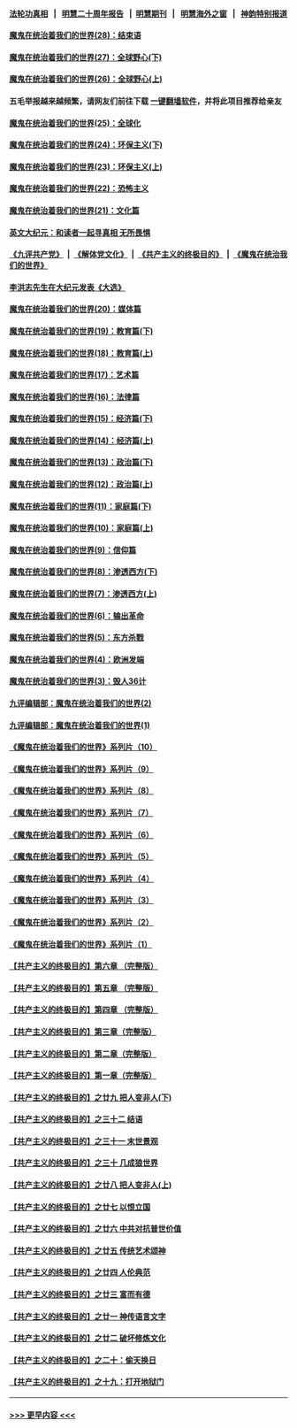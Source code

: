 #### [法轮功真相](https://github.com/gfw-breaker/truth/blob/master/README.md?t=0) &nbsp;&nbsp;|&nbsp;&nbsp; [明慧二十周年报告](https://github.com/gfw-breaker/mh-reports/blob/master/README.md?t=0) &nbsp;&nbsp;|&nbsp;&nbsp;[明慧期刊](https://github.com/gfw-breaker/mh-qikan) &nbsp;&nbsp;|&nbsp;&nbsp; [明慧海外之窗](https://github.com/gfw-breaker/mh-news/blob/master/README.md?t=0) &nbsp;&nbsp;|&nbsp;&nbsp; [神韵特别报道](https://github.com/gfw-breaker/mh-news/blob/master/shenyun.md?t=0)
#### [魔鬼在统治着我们的世界(28)：结束语](../pages/nsc422/n10936246.md?t=06141301) 
#### [魔鬼在统治着我们的世界(27)：全球野心(下)](../pages/nsc422/n10928319.md?t=06141301) 
#### [魔鬼在统治着我们的世界(26)：全球野心(上)](../pages/nsc422/n10900318.md?t=06141301) 
#### 五毛举报越来越频繁，请网友们前往下载 [一键翻墙软件](https://github.com/gfw-breaker/ssr-accounts)，并将此项目推荐给亲友
#### [魔鬼在统治着我们的世界(25)：全球化](../pages/nsc422/n10788205.md?t=06141301) 
#### [魔鬼在统治着我们的世界(24)：环保主义(下)](../pages/nsc422/n10695307.md?t=06141301) 
#### [魔鬼在统治着我们的世界(23)：环保主义(上)](../pages/nsc422/n10688613.md?t=06141301) 
#### [魔鬼在统治着我们的世界(22)：恐怖主义](../pages/nsc422/n10614727.md?t=06141301) 
#### [魔鬼在统治着我们的世界(21)：文化篇](../pages/nsc422/n10597706.md?t=06141301) 
#### [英文大纪元：和读者一起寻真相 无所畏惧](../pages/nsc422/n12542027.md?t=06141301) 
#### [《九评共产党》](https://github.com/begood0513/9ping.md/blob/master/README.md) &nbsp;|&nbsp; [《解体党文化》](../../../../jtdwh.md/blob/master/README.md)  &nbsp;|&nbsp; [《共产主义的终极目的》](../../../../gczydzjmd.md/blob/master/README.md) &nbsp;|&nbsp; [《魔鬼在统治我们的世界》](../../../../mgztzwmdsj.md/blob/master/README.md) 
#### [李洪志先生在大纪元发表《大选》](../pages/nsc422/n12534746.md?t=06141301) 
#### [魔鬼在统治着我们的世界(20)：媒体篇](../pages/nsc422/n10586579.md?t=06141301) 
#### [魔鬼在统治着我们的世界(19)：教育篇(下)](../pages/nsc422/n10564808.md?t=06141301) 
#### [魔鬼在统治着我们的世界(18)：教育篇(上)](../pages/nsc422/n10526970.md?t=06141301) 
#### [魔鬼在统治着我们的世界(17)：艺术篇](../pages/nsc422/n10499093.md?t=06141301) 
#### [魔鬼在统治着我们的世界(16)：法律篇](../pages/nsc422/n10485969.md?t=06141301) 
#### [魔鬼在统治着我们的世界(15)：经济篇(下)](../pages/nsc422/n10469975.md?t=06141301) 
#### [魔鬼在统治着我们的世界(14)：经济篇(上)](../pages/nsc422/n10457370.md?t=06141301) 
#### [魔鬼在统治着我们的世界(13)：政治篇(下)](../pages/nsc422/n10448270.md?t=06141301) 
#### [魔鬼在统治着我们的世界(12)：政治篇(上)](../pages/nsc422/n10444576.md?t=06141301) 
#### [魔鬼在统治着我们的世界(11)：家庭篇(下)](../pages/nsc422/n10440961.md?t=06141301) 
#### [魔鬼在统治着我们的世界(10)：家庭篇(上)](../pages/nsc422/n10435448.md?t=06141301) 
#### [魔鬼在统治着我们的世界(9)：信仰篇](../pages/nsc422/n10432159.md?t=06141301) 
#### [魔鬼在统治着我们的世界(8)：渗透西方(下)](../pages/nsc422/n10429603.md?t=06141301) 
#### [魔鬼在统治着我们的世界(7)：渗透西方(上)](../pages/nsc422/n10426013.md?t=06141301) 
#### [魔鬼在统治着我们的世界(6)：输出革命](../pages/nsc422/n10421536.md?t=06141301) 
#### [魔鬼在统治着我们的世界(5)：东方杀戮](../pages/nsc422/n10417707.md?t=06141301) 
#### [魔鬼在统治着我们的世界(4)：欧洲发端](../pages/nsc422/n10414890.md?t=06141301) 
#### [魔鬼在统治着我们的世界(3)：毁人36计](../pages/nsc422/n10411583.md?t=06141301) 
#### [九评编辑部：魔鬼在统治着我们的世界(2)](../pages/nsc422/n10410036.md?t=06141301) 
#### [九评编辑部：魔鬼在统治着我们的世界(1)](../pages/nsc422/n10406825.md?t=06141301) 
#### [《魔鬼在统治着我们的世界》系列片（10）](../pages/nsc422/n12292670.md?t=06141301) 
#### [《魔鬼在统治着我们的世界》系列片（9）](../pages/nsc422/n12290859.md?t=06141301) 
#### [《魔鬼在统治着我们的世界》系列片（8）](../pages/nsc422/n12287445.md?t=06141301) 
#### [《魔鬼在统治着我们的世界》系列片（7）](../pages/nsc422/n12283425.md?t=06141301) 
#### [《魔鬼在统治着我们的世界》系列片（6）](../pages/nsc422/n12282314.md?t=06141301) 
#### [《魔鬼在统治着我们的世界》系列片（5）](../pages/nsc422/n12281419.md?t=06141301) 
#### [《魔鬼在统治着我们的世界》系列片（4）](../pages/nsc422/n12274024.md?t=06141301) 
#### [《魔鬼在统治着我们的世界》系列片（3）](../pages/nsc422/n12271322.md?t=06141301) 
#### [《魔鬼在统治着我们的世界》系列片（2）](../pages/nsc422/n12269049.md?t=06141301) 
#### [《魔鬼在统治着我们的世界》系列片（1）](../pages/nsc422/n12267575.md?t=06141301) 
#### [【共产主义的终极目的】第六章 （完整版）](../pages/nsc422/n11428913.md?t=06141301) 
#### [【共产主义的终极目的】第五章 （完整版）](../pages/nsc422/n11428912.md?t=06141301) 
#### [【共产主义的终极目的】第四章 （完整版）](../pages/nsc422/n11428907.md?t=06141301) 
#### [【共产主义的终极目的】第三章（完整版）](../pages/nsc422/n11428848.md?t=06141301) 
#### [【共产主义的终极目的】第二章（完整版）](../pages/nsc422/n11428831.md?t=06141301) 
#### [【共产主义的终极目的】第一章（完整版）](../pages/nsc422/n11417651.md?t=06141301) 
#### [【共产主义的终极目的】之廿九 把人变非人(下)](../pages/nsc422/n11344140.md?t=06141301) 
#### [【共产主义的终极目的】之三十二 结语](../pages/nsc422/n11360535.md?t=06141301) 
#### [【共产主义的终极目的】之三十一 末世景观](../pages/nsc422/n11351129.md?t=06141301) 
#### [【共产主义的终极目的】之三十 几成狼世界](../pages/nsc422/n11348280.md?t=06141301) 
#### [【共产主义的终极目的】之廿八 把人变非人(上)](../pages/nsc422/n11340492.md?t=06141301) 
#### [【共产主义的终极目的】之廿七 以恨立国](../pages/nsc422/n11336944.md?t=06141301) 
#### [【共产主义的终极目的】之廿六 中共对抗普世价值](../pages/nsc422/n11324785.md?t=06141301) 
#### [【共产主义的终极目的】之廿五 传统艺术颂神](../pages/nsc422/n11296396.md?t=06141301) 
#### [【共产主义的终极目的】之廿四 人伦典范](../pages/nsc422/n11296397.md?t=06141301) 
#### [【共产主义的终极目的】之廿三 富而有德](../pages/nsc422/n11283598.md?t=06141301) 
#### [【共产主义的终极目的】之廿一 神传语言文字](../pages/nsc422/n11263265.md?t=06141301) 
#### [【共产主义的终极目的】之廿二 破坏修炼文化](../pages/nsc422/n11245728.md?t=06141301) 
#### [【共产主义的终极目的】之二十：偷天换日](../pages/nsc422/n11238846.md?t=06141301) 
#### [【共产主义的终极目的】之十九：打开地狱门](../pages/nsc422/n11206376.md?t=06141301) 

----
#### [ >>> 更早内容 <<< ](../indexes/nsc422-earlier.md)
